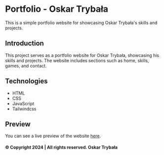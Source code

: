 # Portfolio - Oskar Trybała

This is a simple portfolio website for showcasing Oskar Trybała's skills and projects.

## Introduction
This project serves as a portfolio website for Oskar Trybała, showcasing his skills and projects. The website includes sections such as home, skills, games, and contact.

## Technologies
- HTML
- CSS
- JavaScript
- Tailwindcss

## Preview
You can see a live preview of the website [here](#).

#### © Copyright 2024 | All rights reserved. Oskar Trybała
